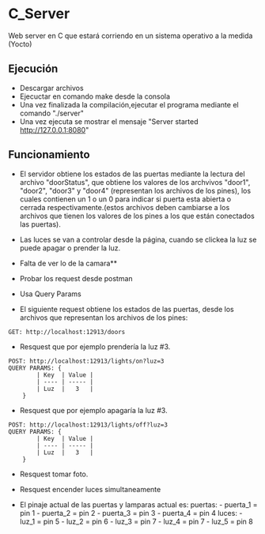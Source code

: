 # C_Server
Web server en C que estará corriendo en un sistema operativo a la medida (Yocto)

## Ejecución
* Descargar archivos
* Ejecuctar en comando make desde la consola
* Una vez finalizada la compilación,ejecutar el programa mediante el comando "./server"
* Una vez ejecuta se mostrar el mensaje "Server started http://127.0.0.1:8080"


## Funcionamiento
* El servidor obtiene los estados de las puertas mediante la lectura del archivo "doorStatus", que obtiene los valores de los archvivos  "door1", "door2", "door3" y "door4" (representan los archivos de los pines), los cuales 
contienen un 1 o un 0 para indicar si puerta esta abierta o cerrada respectivamente.(estos archivos deben cambiarse a los archivos 
que tienen los valores de los pines a los que están conectados las puertas).

* Las luces se van a controlar desde la página, cuando se clickea la luz se puede apagar o prender la luz.

* Falta de ver lo de la camara**

* Probar los request desde postman 

* Usa Query Params

* El siguiente request obtiene los estados de las puertas, desde los archivos que representan los archivos de los pines:

```
GET: http://localhost:12913/doors
```

* Resquest que por ejemplo prendería la luz #3.
```
POST: http://localhost:12913/lights/on?luz=3
QUERY PARAMS: {
		| Key  | Value |
		| ---- | ----- |
		| Luz  |   3   |
	}
```

* Resquest que por ejemplo apagaría la luz #3.
```
POST: http://localhost:12913/lights/off?luz=3
QUERY PARAMS: {
		| Key  | Value |
		| ---- | ----- |
		| Luz  |   3   |
	}
```

* Resquest tomar foto.

* Resquest encender luces simultaneamente

* El pinaje actual de las puertas y lamparas actual es:
	puertas:
		- puerta_1 = pin 1
		- puerta_2 = pin 2
		- puerta_3 = pin 3
		- puerta_4 = pin 4
	luces:
		- luz_1 = pin 5
		- luz_2 = pin 6
		- luz_3 = pin 7
		- luz_4 = pin 7
		- luz_5 = pin 8

